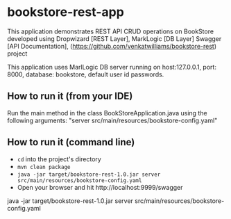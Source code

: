 bookstore-rest-app
=============================

This application demonstrates REST API CRUD operations on BookStore developed using Dropwizard [REST Layer], MarkLogic [DB Layer] Swagger [API Documentation], (https://github.com/venkatwilliams/bookstore-rest) project

This application uses MarlLogic DB server running on host:127.0.0.1, port: 8000, database: bookstore, default user id passwords.

How to run it (from your IDE)
----------------------------

Run the main method in the class BookStoreApplication.java using the following arguments: "server src/main/resources/bookstore-config.yaml"

How to run it (command line)
----------------------------

* `cd` into the project's directory
* `mvn clean package`
* `java -jar target/bookstore-rest-1.0.jar server src/main/resources/bookstore-config.yaml`
* Open your browser and hit http://localhost:9999/swagger 

java -jar target/bookstore-rest-1.0.jar server src/main/resources/bookstore-config.yaml

